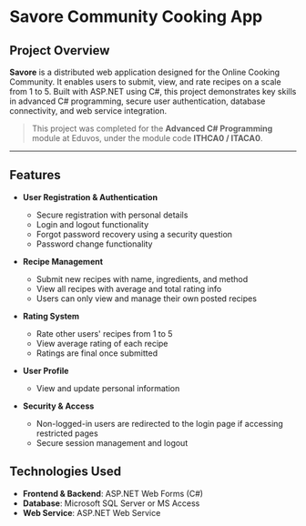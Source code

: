 # Savore Community Cooking App

## Project Overview
**Savore** is a distributed web application designed for the Online Cooking Community. It enables users to submit, view, and rate recipes on a scale from 1 to 5. Built with ASP.NET using C#, this project demonstrates key skills in advanced C# programming, secure user authentication, database connectivity, and web service integration.

> This project was completed for the **Advanced C# Programming** module at Eduvos, under the module code **ITHCA0 / ITACA0**.

---

## Features

- **User Registration & Authentication**
  - Secure registration with personal details
  - Login and logout functionality
  - Forgot password recovery using a security question
  - Password change functionality

- **Recipe Management**
  - Submit new recipes with name, ingredients, and method
  - View all recipes with average and total rating info
  - Users can only view and manage their own posted recipes

- **Rating System**
  - Rate other users' recipes from 1 to 5
  - View average rating of each recipe
  - Ratings are final once submitted

- **User Profile**
  - View and update personal information

- **Security & Access**
  - Non-logged-in users are redirected to the login page if accessing restricted pages
  - Secure session management and logout
    

## Technologies Used

- **Frontend & Backend**: ASP.NET Web Forms (C#)
- **Database**: Microsoft SQL Server or MS Access
- **Web Service**: ASP.NET Web Service


